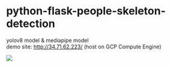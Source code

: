 # python-flask-people-skeleton-detection

yolov8 model & mediapipe model<br>
demo site: http://34.71.62.223/ (host on GCP Compute Engine)

<img src="https://github.com/Kenytw/python-flask-people-skeleton-detection/assets/131391070/feb3245b-9857-4f58-a3e3-a0322f71e4e9">
